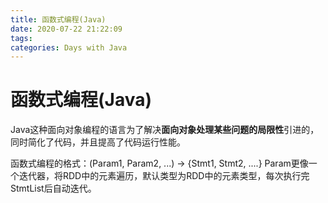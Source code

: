 ```yaml
---
title: 函数式编程(Java)
date: 2020-07-22 21:22:09
tags:
categories: Days with Java
---
```


# 函数式编程(Java)

Java这种面向对象编程的语言为了解决**面向对象处理某些问题的局限性**引进的，同时简化了代码，并且提高了代码运行性能。

函数式编程的格式：(Param1, Param2, ...) -> {Stmt1, Stmt2, ....}
Param更像一个迭代器，将RDD中的元素遍历，默认类型为RDD中的元素类型，每次执行完StmtList后自动迭代。